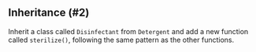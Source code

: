 ## Inheritance (#2)

Inherit a class called `Disinfectant` from `Detergent` and add a new function
called `sterilize()`, following the same pattern as the other functions.